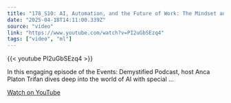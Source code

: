 ```yaml
---
title: "178_S10: AI, Automation, and the Future of Work: The Mindset and Implementation ft. Noah Riley"
date: "2025-04-18T14:11:00.339Z"
source: "video"
link: "https://www.youtube.com/watch?v=PI2uGbSEzq4"
tags: ["video", "ml"]
---
```


{{< youtube PI2uGbSEzq4 >}}

In this engaging episode of the Events: Demystified Podcast, host Anca Platon Trifan dives deep into the world of AI with special ...

[Watch on YouTube](https://www.youtube.com/watch?v=PI2uGbSEzq4)
